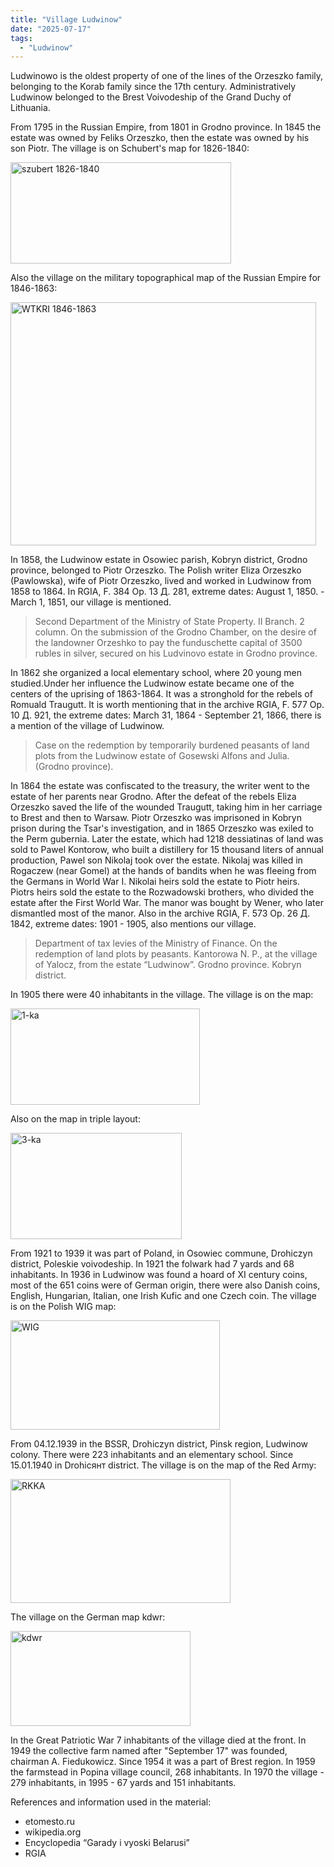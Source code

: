 ```yaml
---
title: "Village Ludwinow"
date: "2025-07-17"
tags: 
  - "Ludwinow"
---
```


Ludwinowo is the oldest property of one of the lines of the Orzeszko family, belonging to the Korab family since the 17th century. Administratively Ludwinow belonged to the Brest Voivodeship of the Grand Duchy of Lithuania.

From 1795 in the Russian Empire, from 1801 in Grodno province. In 1845 the estate was owned by Feliks Orzeszko, then the estate was owned by his son Piotr. The village is on Schubert's map for 1826-1840:

<img width="353" height="162" alt="szubert 1826-1840" src="https://github.com/user-attachments/assets/eccd1759-c547-494c-8878-72b05fc79b9f" />

Also the village on the military topographical map of the Russian Empire for 1846-1863:

<img width="489" height="389" alt="WTKRI 1846-1863" src="https://github.com/user-attachments/assets/899e275c-b423-43ad-834d-599a0b8cc768" />

In 1858, the Ludwinow estate in Osowiec parish, Kobryn district, Grodno province, belonged to Piotr Orzeszko. The Polish writer Eliza Orzeszko (Pawlowska), wife of Piotr Orzeszko, lived and worked in Ludwinow from 1858 to 1864. In RGIA, F. 384 Op. 13 Д. 281, extreme dates: August 1, 1850. - March 1, 1851, our village is mentioned.

> Second Department of the Ministry of State Property. II Branch. 2 column. On the submission of the Grodno Chamber, on the desire of the landowner Orzeshko to pay the funduschette capital of 3500 rubles in silver, secured on his Ludvinovo estate in Grodno province.

In 1862 she organized a local elementary school, where 20 young men studied.Under her influence the Ludwinow estate became one of the centers of the uprising of 1863-1864. It was a stronghold for the rebels of Romuald Traugutt. It is worth mentioning that in the archive RGIA, F. 577 Op. 10 Д. 921, the extreme dates: March 31, 1864 - September 21, 1866, there is a mention of the village of Ludwinow.

> Case on the redemption by temporarily burdened peasants of land plots from the Ludwinow estate of Gosewski Alfons and Julia. (Grodno province).

In 1864 the estate was confiscated to the treasury, the writer went to the estate of her parents near Grodno. After the defeat of the rebels Eliza Orzeszko saved the life of the wounded Traugutt, taking him in her carriage to Brest and then to Warsaw. Piotr Orzeszko was imprisoned in Kobryn prison during the Tsar's investigation, and in 1865 Orzeszko was exiled to the Perm gubernia. Later the estate, which had 1218 dessiatinas of land was sold to Pawel Kontorow, who built a distillery for 15 thousand liters of annual production, Pawel son Nikolaj took over the estate. Nikolaj was killed in Rogaczew (near Gomel) at the hands of bandits when he was fleeing from the Germans in World War I. Nikolai heirs sold the estate to Piotr heirs. Piotrs heirs sold the estate to the Rozwadowski brothers, who divided the estate after the First World War. The manor was bought by Wener, who later dismantled most of the manor. Also in the archive RGIA, F. 573 Op. 26 Д. 1842, extreme dates: 1901 - 1905, also mentions our village.

> Department of tax levies of the Ministry of Finance. On the redemption of land plots by peasants. Kantorowa N. P., at the village of Yalocz, from the estate “Ludwinow”. Grodno province. Kobryn district.

In 1905 there were 40 inhabitants in the village. The village is on the map:

<img width="303" height="154" alt="1-ka" src="https://github.com/user-attachments/assets/6aaa6a6b-cf03-43d7-87e0-9bf091767618" />

Also on the map in triple layout:

<img width="274" height="170" alt="3-ka" src="https://github.com/user-attachments/assets/59dce9e7-831f-4b87-b13f-6b5338fea050" />

From 1921 to 1939 it was part of Poland, in Osowiec commune, Drohiczyn district, Poleskie voivodeship. In 1921 the folwark had 7 yards and 68 inhabitants. In 1936 in Ludwinow was found a hoard of XI century coins, most of the 651 coins were of German origin, there were also Danish coins, English, Hungarian, Italian, one Irish Kufic and one Czech coin. The village is on the Polish WIG map:

<img width="335" height="175" alt="WIG" src="https://github.com/user-attachments/assets/f2760d45-2b3c-4f9d-9c90-60ce78d1e9b0" />

From 04.12.1939 in the BSSR, Drohiczyn district, Pinsk region, Ludwinow colony. There were 223 inhabitants and an elementary school. Since 15.01.1940 in Drohiсянт district. The village is on the map of the Red Army:

<img width="352" height="198" alt="RKKA" src="https://github.com/user-attachments/assets/3f6bc2ce-9cb3-4980-8e5e-edfb277b0574" />

The village on the German map kdwr:

<img width="288" height="152" alt="kdwr" src="https://github.com/user-attachments/assets/ddbcf976-e5ee-4492-8f4a-0082aac9c6cf" />

In the Great Patriotic War 7 inhabitants of the village died at the front. In 1949 the collective farm named after "September 17" was founded, chairman A. Fiedukowicz. Since 1954 it was a part of Brest region. In 1959 the farmstead in Popina village council, 268 inhabitants. In 1970 the village - 279 inhabitants, in 1995 - 67 yards and 151 inhabitants.

References and information used in the material:
- etomesto.ru
- wikipedia.org
- Encyclopedia “Garady i vyoski Belarusi”
- RGIA
